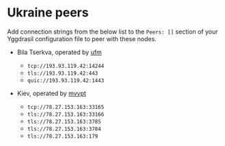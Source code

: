 # Ukraine peers

Add connection strings from the below list to the `Peers: []` section of your
Yggdrasil configuration file to peer with these nodes.

* Bila Tserkva, operated by [ufm](ufm@ufm.lol)
  * `tcp://193.93.119.42:14244`
  * `tls://193.93.119.42:443`
  * `quic://193.93.119.42:1443`

* Kiev, operated by [mvvpt](mvvpt0@bigmir.net)
  * `tcp://78.27.153.163:33165`
  * `tls://78.27.153.163:33166`
  * `tls://78.27.153.163:3785`
  * `tls://78.27.153.163:3784`
  * `tls://78.27.153.163:179`
